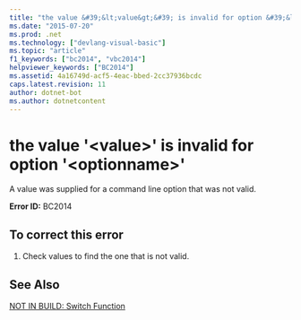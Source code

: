 ```yaml
---
title: "the value &#39;&lt;value&gt;&#39; is invalid for option &#39;&lt;optionname&gt;&#39;"
ms.date: "2015-07-20"
ms.prod: .net
ms.technology: ["devlang-visual-basic"]
ms.topic: "article"
f1_keywords: ["bc2014", "vbc2014"]
helpviewer_keywords: ["BC2014"]
ms.assetid: 4a16749d-acf5-4eac-bbed-2cc37936bcdc
caps.latest.revision: 11
author: dotnet-bot
ms.author: dotnetcontent
---
```

# the value &#39;&lt;value&gt;&#39; is invalid for option &#39;&lt;optionname&gt;&#39;
A value was supplied for a command line option that was not valid.  
  
 **Error ID:** BC2014  
  
## To correct this error  
  
1.  Check values to find the one that is not valid.  
  
## See Also  
 [NOT IN BUILD: Switch Function](http://msdn.microsoft.com/en-us/8320196c-ad40-49d5-a9b8-d1af5dab652f)

